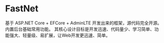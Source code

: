 # FastNet
基于 ASP.NET Core + EFCore + AdminLTE 开发出来的框架，源代码完全开源。内置后台基础常用功能。
其核心设计目标是开发迅速、代码量少、学习简单、功能强大、轻量级、易扩展，让Web开发更迅速、简单。


